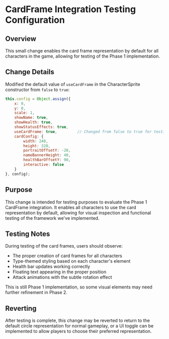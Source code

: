 # CardFrame Integration Testing Configuration

## Overview
This small change enables the card frame representation by default for all characters in the game, allowing for testing of the Phase 1 implementation.

## Change Details
Modified the default value of `useCardFrame` in the CharacterSprite constructor from `false` to `true`:

```javascript
this.config = Object.assign({
    x: 0,
    y: 0,
    scale: 1,
    showName: true,
    showHealth: true,
    showStatusEffects: true,
    useCardFrame: true,         // Changed from false to true for testing
    cardConfig: {                
        width: 240,              
        height: 320,             
        portraitOffsetY: -20,    
        nameBannerHeight: 40,    
        healthBarOffsetY: 90,    
        interactive: false       
    }
}, config);
```

## Purpose
This change is intended for testing purposes to evaluate the Phase 1 CardFrame integration. It enables all characters to use the card representation by default, allowing for visual inspection and functional testing of the framework we've implemented.

## Testing Notes
During testing of the card frames, users should observe:
- The proper creation of card frames for all characters
- Type-themed styling based on each character's element
- Health bar updates working correctly
- Floating text appearing in the proper position
- Attack animations with the subtle rotation effect

This is still Phase 1 implementation, so some visual elements may need further refinement in Phase 2.

## Reverting
After testing is complete, this change may be reverted to return to the default circle representation for normal gameplay, or a UI toggle can be implemented to allow players to choose their preferred representation.